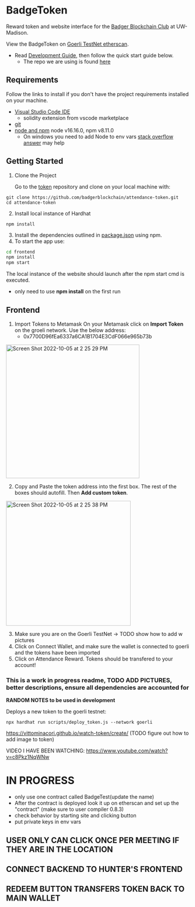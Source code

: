 # BadgeToken

Reward token and website interface for the [Badger Blockchain Club](https://www.badgerblockchain.com/) at UW-Madison.

View the BadgeToken on [Goerli TestNet etherscan](https://goerli.etherscan.io/token/0x7700D96fEa6337a6CA1B1704E3CdF066e965b73b).

- Read [Development Guide](https://github.com/badgerblockchain/development-guide/blob/main/introduction.md), then follow the quick start guide below.
  - The repo we are using is found [here](https://github.com/badgerblockchain/attendance-token)


## Requirements
Follow the links to install if you don't have the project requirements installed on your machine.

- [Visual Studio Code IDE](https://code.visualstudio.com/download)
  - solidity extension from vscode marketplace
- [git](https://git-scm.com/downloads)
- [node and npm](https://docs.npmjs.com/downloading-and-installing-node-js-and-npm) node v16.16.0, npm v8.11.0
  - On windows you need to add Node to env vars [stack overflow answer](https://stackoverflow.com/questions/27864040/fixing-npm-path-in-windows-8-and-10/27864253#27864253) may help

## Getting Started
1. Clone the Project
   
   Go to the [token](https://github.com/badgerblockchain/attendance-token) repository and clone on your local machine with:
```
git clone https://github.com/badgerblockchain/attendance-token.git
cd attendance-token
```
2. Install local instance of Hardhat
```
npm install
```
3. Install the dependencies outlined in [package.json](package.json) using npm.
4. To start the app use:
```bash
cd frontend
npm install
npm start
```
The local instance of the website should launch after the npm start cmd is executed.
- only need to use **npm install** on the first run

## Frontend
1. Import Tokens to Metamask
  On your Metamask click on **Import Token** on the groeli network. Use the below address:
     - 0x7700D96fEa6337a6CA1B1704E3CdF066e965b73b
     
<img width="365" alt="Screen Shot 2022-10-05 at 2 25 29 PM" src="https://user-images.githubusercontent.com/71794995/194145468-41a35964-a359-448e-8d7c-3d475d7a850d.png">

2. Copy and Paste the token address into the first box. The rest of the boxes should autofill. Then **Add custom token**.

<img width="341" alt="Screen Shot 2022-10-05 at 2 25 38 PM" src="https://user-images.githubusercontent.com/71794995/194145535-cafaf632-ea71-4399-abd8-6880970967ec.png">

3. Make sure you are on the Goerli TestNet -> TODO show how to add w pictures
4. Click on Connect Wallet, and make sure the wallet is connected to goerli and the tokens have been imported
5. Click on Attendance Reward. Tokens should be transfered to your account!




### This is a work in progress readme, TODO ADD PICTURES, better descriptions, ensure all dependencies are accounted for 


**RANDOM NOTES to be used in development**

Deploys a new token to the goerli testnet:

```
npx hardhat run scripts/deploy_token.js --network goerli
```

https://vittominacori.github.io/watch-token/create/ (TODO figure out how to add image to token)


VIDEO I HAVE BEEN WATCHING:
https://www.youtube.com/watch?v=c8Pkz1NqWNw

# IN PROGRESS
- only use one contract called BadgeTest(update the name)
- After the contract is deployed look it up on etherscan and set up the "contract" (make sure to user compiler 0.8.3)
- check behavior by starting site and clicking button
- put private keys in env vars
## USER ONLY CAN CLICK ONCE PER MEETING IF THEY ARE IN THE LOCATION
## CONNECT BACKEND TO HUNTER'S FRONTEND
## REDEEM BUTTON TRANSFERS TOKEN BACK TO MAIN WALLET

